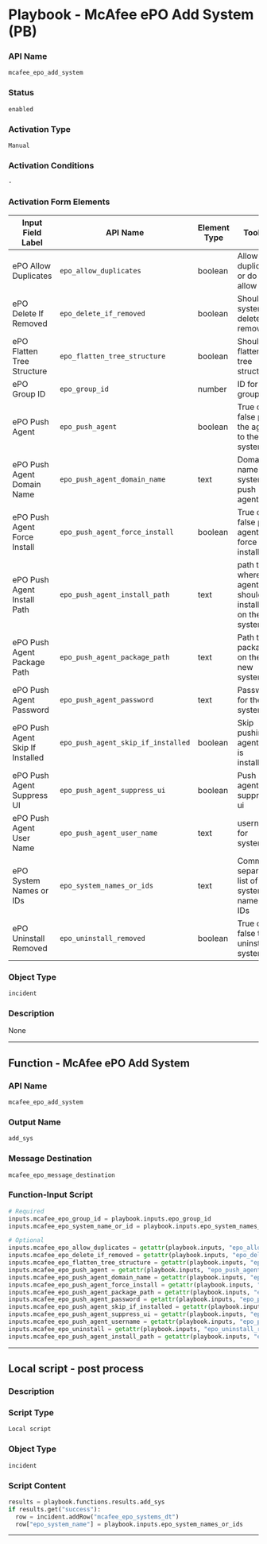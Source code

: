 <!--
    DO NOT MANUALLY EDIT THIS FILE
    THIS FILE IS AUTOMATICALLY GENERATED WITH resilient-sdk codegen
    Generated with resilient-sdk v50.0.151
-->

# Playbook - McAfee ePO Add System (PB)

### API Name
`mcafee_epo_add_system`

### Status
`enabled`

### Activation Type
`Manual`

### Activation Conditions
`-`

### Activation Form Elements
| Input Field Label | API Name | Element Type | Tooltip | Requirement |
| ----------------- | -------- | ------------ | ------- | ----------- |
| ePO Allow Duplicates | `epo_allow_duplicates` | boolean | Allow duplicates or do not allow | Optional |
| ePO Delete If Removed | `epo_delete_if_removed` | boolean | Should system be deleted if removed | Optional |
| ePO Flatten Tree Structure | `epo_flatten_tree_structure` | boolean | Should flatten tree structure | Optional |
| ePO Group ID | `epo_group_id` | number | ID for the group | Always |
| ePO Push Agent | `epo_push_agent` | boolean | True or false push the agent to the system | Optional |
| ePO Push Agent Domain Name | `epo_push_agent_domain_name` | text | Domain name for system to push agent | Optional |
| ePO Push Agent Force Install | `epo_push_agent_force_install` | boolean | True or false push agent and force install | Optional |
| ePO Push Agent Install Path | `epo_push_agent_install_path` | text | path to where the agent should be installed on the system | Optional |
| ePO Push Agent Package Path | `epo_push_agent_package_path` | text | Path the package on the new system | Optional |
| ePO Push Agent Password | `epo_push_agent_password` | text | Password for the system | Optional |
| ePO Push Agent Skip If Installed | `epo_push_agent_skip_if_installed` | boolean | Skip pushing agent if it is installed | Optional |
| ePO Push Agent Suppress UI | `epo_push_agent_suppress_ui` | boolean | Push agent and suppress ui | Optional |
| ePO Push Agent User Name | `epo_push_agent_user_name` | text | username for system | Optional |
| ePO System Names or IDs | `epo_system_names_or_ids` | text | Comma separated list of system names or IDs | Always |
| ePO Uninstall Removed | `epo_uninstall_removed` | boolean | True or false to uninstall system | Optional |

### Object Type
`incident`

### Description
None


---
## Function - McAfee ePO Add System

### API Name
`mcafee_epo_add_system`

### Output Name
`add_sys`

### Message Destination
`mcafee_epo_message_destination`

### Function-Input Script
```python
# Required
inputs.mcafee_epo_group_id = playbook.inputs.epo_group_id
inputs.mcafee_epo_system_name_or_id = playbook.inputs.epo_system_names_or_ids

# Optional
inputs.mcafee_epo_allow_duplicates = getattr(playbook.inputs, "epo_allow_duplicates")
inputs.mcafee_epo_delete_if_removed = getattr(playbook.inputs, "epo_delete_if_removed")
inputs.mcafee_epo_flatten_tree_structure = getattr(playbook.inputs, "epo_flatten_tree_structure")
inputs.mcafee_epo_push_agent = getattr(playbook.inputs, "epo_push_agent")
inputs.mcafee_epo_push_agent_domain_name = getattr(playbook.inputs, "epo_push_agent_domain_name")
inputs.mcafee_epo_push_agent_force_install = getattr(playbook.inputs, "epo_push_agent_force_install")
inputs.mcafee_epo_push_agent_package_path = getattr(playbook.inputs, "epo_push_agent_package_path")
inputs.mcafee_epo_push_agent_password = getattr(playbook.inputs, "epo_push_agent_password")
inputs.mcafee_epo_push_agent_skip_if_installed = getattr(playbook.inputs, "epo_push_agent_skip_if_installed")
inputs.mcafee_epo_push_agent_suppress_ui = getattr(playbook.inputs, "epo_push_agent_suppress_ui")
inputs.mcafee_epo_push_agent_username = getattr(playbook.inputs, "epo_push_agent_user_name")
inputs.mcafee_epo_uninstall = getattr(playbook.inputs, "epo_uninstall_removed")
inputs.mcafee_epo_push_agent_install_path = getattr(playbook.inputs, "epo_push_agent_install_path")
```

---

## Local script - post process

### Description


### Script Type
`Local script`

### Object Type
`incident`

### Script Content
```python
results = playbook.functions.results.add_sys
if results.get("success"):
  row = incident.addRow("mcafee_epo_systems_dt")
  row["epo_system_name"] = playbook.inputs.epo_system_names_or_ids
```

---


